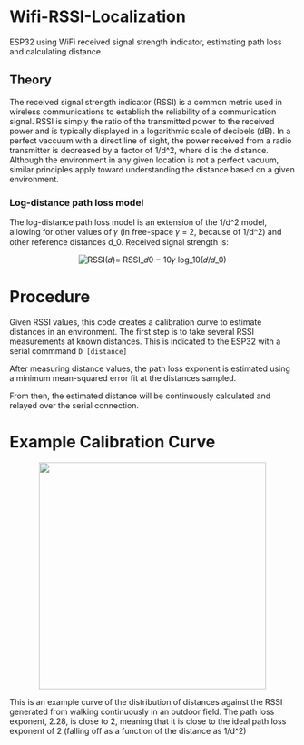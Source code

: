 

# Wifi-RSSI-Localization
 ESP32 using WiFi received signal strength indicator, estimating path loss and calculating distance.

## Theory
The received signal strength indicator (RSSI) is a common metric used in wireless communications to establish the reliability of a communication signal. RSSI is simply the ratio of the transmitted power to the received power and is typically displayed in a logarithmic scale of decibels (dB). 
In a perfect vaccuum with a direct line of sight, the power received from a radio transmitter is decreased by a factor of 1/d^2, where d is the distance. Although the environment in any given location is not a perfect vacuum, similar principles apply toward understanding the distance based on a given environment.

### Log-distance path loss model
The log-distance path loss model is an extension of the 1/d^2 model, allowing for other values of 𝛾 (in free-space 𝛾 = 2, because of 1/d^2) and other reference distances d_0.
Received signal strength is:

<p align="center">
 <img src="https://github.com/user-attachments/assets/20237350-4352-4025-bd9f-b7626e1410c8" alt="RSSI(𝑑)= RSSI_𝑑0  − 10𝛾 log_10⁡(𝑑/𝑑_0)">
</p>


# Procedure
Given RSSI values, this code creates a calibration curve to estimate distances in an environment.
The first step is to take several RSSI measurements at known distances. This is indicated to the ESP32 with a serial commmand `D [distance]`

After measuring distance values, the path loss exponent is estimated using a minimum mean-squared error fit at the distances sampled.

From then, the estimated distance will be continuously calculated and relayed over the serial connection.



# Example Calibration Curve

<p align="center"><img src="https://github.com/bradleeharr/Wifi-RSSI-Localization/assets/56418392/1f3f3bc3-36aa-49be-9e50-a50c54f34a5f" style="width:400px"> </p>
This is an example curve of the distribution of distances against the RSSI generated from walking continuously in an outdoor field. The path loss exponent, 2.28, is close to 2, meaning that it is close to the ideal path loss exponent of 2 (falling off as a function of the distance as 1/d^2)


